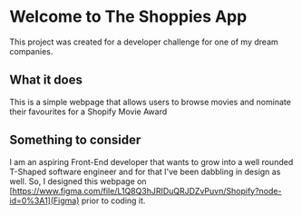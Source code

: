 # Welcome to The Shoppies App

This project was created for a developer challenge for one of my dream companies.

## What it does

This is a simple webpage that allows users to browse movies and nominate their favourites for a Shopify Movie Award

## Something to consider

I am an aspiring Front-End developer that wants to grow into a well rounded T-Shaped software engineer and for that I've been dabbling in design as well. So, I designed this webpage on [https://www.figma.com/file/L1Q8Q3hJRIDuQRJDZvPuvn/Shopify?node-id=0%3A1](Figma) prior to coding it.
